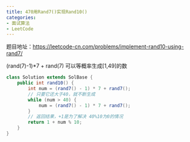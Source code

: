 ```yaml
---
title: 470用Rand7()实现Rand10()
categories: 
- 面试算法
- LeetCode
---
```


题目地址：https://leetcode-cn.com/problems/implement-rand10-using-rand7/

(rand(7)-1)*7 + rand(7) 可以等概率生成[1,49]的数

```java
class Solution extends SolBase {
    public int rand10() {
        int num = (rand7() - 1) * 7 + rand7();
        // 只要它还大于40，就不断生成
        while (num > 40) {
            num = (rand7() - 1) * 7 + rand7();
        }
        // 返回结果，+1是为了解决 40%10为0的情况
        return 1 + num % 10;
    }
}
```

